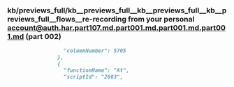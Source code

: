 ### kb/previews_full/kb__previews_full__kb__previews_full__kb__previews_full__flows__re-recording from your personal account@auth.har.part107.md.part001.md.part001.md.part001.md (part 002)

```md
                  "columnNumber": 5705
                },
                {
                  "functionName": "At",
                  "scriptId": "2603",
            
```

```
